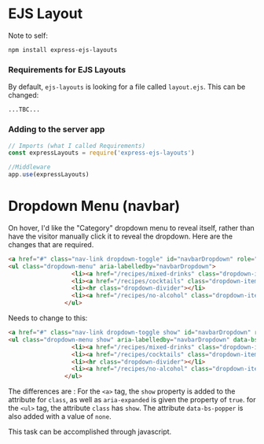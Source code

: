 # EJS Layout
Note to self: 
```
npm install express-ejs-layouts
```

### Requirements for EJS Layouts
By default, `ejs-layouts` is looking for a file called `layout.ejs`. This can be changed:

```
...TBC...
```
### Adding to the server app
```js
// Imports (what I called Requirements)
const expressLayouts = require('express-ejs-layouts')

//Middleware
app.use(expressLayouts)

```

# Dropdown Menu (navbar)
On hover, I'd like the "Category" dropdown menu to reveal itself, rather than have the visitor manually click it to reveal the dropdown. Here are the changes that are required.

```html
<a href="#" class="nav-link dropdown-toggle" id="navbarDropdown" role="button" data-bs-toggle="dropdown" aria-expanded="false">Category</a>
<ul class="dropdown-menu" aria-labelledby="navbarDropdown">
                  <li><a href="/recipes/mixed-drinks" class="dropdown-item">Mixed Drinks</a></li>
                  <li><a href="/recipes/cocktails" class="dropdown-item">Cocktails</a></li>
                  <li><hr class="dropdown-divider"></li>
                  <li><a href="/recipes/no-alcohol" class="dropdown-item">Non-Alcoholic</a></li>
                </ul>
```
Needs to change to this:
```html
<a href="#" class="nav-link dropdown-toggle show" id="navbarDropdown" role="button" data-bs-toggle="dropdown" aria-expanded="true">Category</a>
<ul class="dropdown-menu show" aria-labelledby="navbarDropdown" data-bs-popper="none">
                  <li><a href="/recipes/mixed-drinks" class="dropdown-item">Mixed Drinks</a></li>
                  <li><a href="/recipes/cocktails" class="dropdown-item">Cocktails</a></li>
                  <li><hr class="dropdown-divider"></li>
                  <li><a href="/recipes/no-alcohol" class="dropdown-item">Non-Alcoholic</a></li>
                </ul>
```
The differences are :
For the `<a>` tag, the `show` property is added to the attribute for `class`, as well as `aria-expanded` is given the property of `true`.
for the `<ul>` tag, the attribute `class` has `show`. The attribute `data-bs-popper` is also added with a value of `none`.

This task can be accomplished through javascript.


